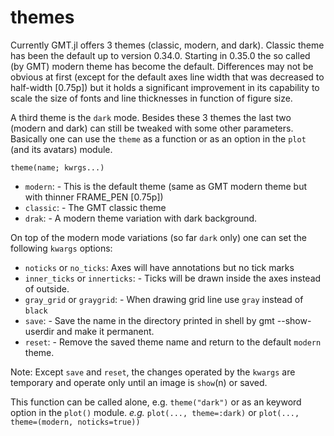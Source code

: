 # themes

Currently GMT.jl offers 3 themes (classic, modern, and dark). Classic theme has been the default
up to version 0.34.0. Starting in 0.35.0 the so called (by GMT) modern theme has become the default.
Differences may not be obvious at first (except for the default axes line width that was decreased
to half-width [0.75p]) but it holds a significant improvement in its capability to scale the size
of fonts and line thicknesses in function of figure size.

A third theme is the `dark` mode. Besides these 3 themes the last two (modern and dark) can still
be tweaked with some other parameters. Basically one can use the `theme` as a function or as an
option in the `plot` (and its avatars) module.

```
theme(name; kwrgs...)
```

- `modern`: - This is the default theme (same as GMT modern theme but with thinner FRAME_PEN [0.75p])
- `classic`: - The GMT classic theme
- `drak`: - A modern theme variation with dark background.

On top of the modern mode variations (so far `dark` only) one can set the following `kwargs` options:

- `noticks` or `no_ticks`: Axes will have annotations but no tick marks
- `inner_ticks` or `innerticks`: - Ticks will be drawn inside the axes instead of outside.
- `gray_grid` or `graygrid`: - When drawing grid line use `gray` instead of `black`
- `save`: - Save the name in the directory printed in shell by gmt --show-userdir and make it permanent.
- `reset`: - Remove the saved theme name and return to the default `modern` theme.

Note: Except `save` and `reset`, the changes operated by the `kwargs` are temporary and operate only until
an image is `show`(n) or saved.

This function can be called alone, e.g. `theme("dark")` or as an keyword option in the `plot()` module. *e.g.*
`plot(..., theme=:dark)` or `plot(..., theme=(modern, noticks=true))`